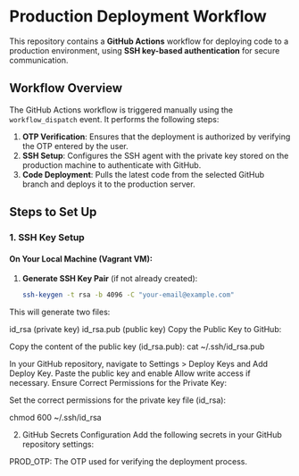 # Production Deployment Workflow

This repository contains a **GitHub Actions** workflow for deploying code to a production environment, using **SSH key-based authentication** for secure communication.

## Workflow Overview

The GitHub Actions workflow is triggered manually using the `workflow_dispatch` event. It performs the following steps:

1. **OTP Verification**: Ensures that the deployment is authorized by verifying the OTP entered by the user.
2. **SSH Setup**: Configures the SSH agent with the private key stored on the production machine to authenticate with GitHub.
3. **Code Deployment**: Pulls the latest code from the selected GitHub branch and deploys it to the production server.

## Steps to Set Up

### 1. SSH Key Setup

#### On Your Local Machine (Vagrant VM):

1. **Generate SSH Key Pair** (if not already created):
   ```bash
   ssh-keygen -t rsa -b 4096 -C "your-email@example.com"

This will generate two files:

id_rsa (private key)
id_rsa.pub (public key)
Copy the Public Key to GitHub:

Copy the content of the public key (id_rsa.pub):
cat ~/.ssh/id_rsa.pub

In your GitHub repository, navigate to Settings > Deploy Keys and Add Deploy Key.
Paste the public key and enable Allow write access if necessary.
Ensure Correct Permissions for the Private Key:

Set the correct permissions for the private key file (id_rsa):

chmod 600 ~/.ssh/id_rsa

2. GitHub Secrets Configuration
Add the following secrets in your GitHub repository settings:

PROD_OTP: The OTP used for verifying the deployment process.
